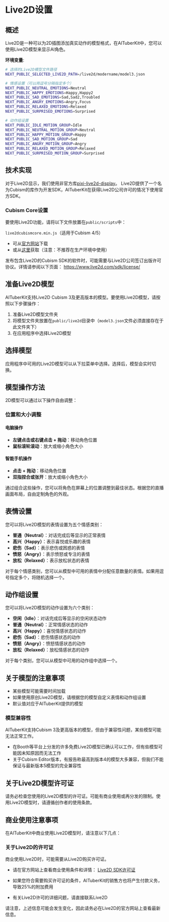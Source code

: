 # Live2D设置

## 概述

Live2D是一种可以为2D插图添加真实动作的模型格式，在AITuberKit中，您可以使用Live2D模型来显示AI角色。

**环境变量**:

```bash
# 选择的Live2D模型文件路径
NEXT_PUBLIC_SELECTED_LIVE2D_PATH=/live2d/modername/model3.json

# 情感设置（可以用逗号分隔指定多个）
NEXT_PUBLIC_NEUTRAL_EMOTIONS=Neutral
NEXT_PUBLIC_HAPPY_EMOTIONS=Happy,Happy2
NEXT_PUBLIC_SAD_EMOTIONS=Sad,Sad2,Troubled
NEXT_PUBLIC_ANGRY_EMOTIONS=Angry,Focus
NEXT_PUBLIC_RELAXED_EMOTIONS=Relaxed
NEXT_PUBLIC_SURPRISED_EMOTIONS=Surprised

# 动作组设置
NEXT_PUBLIC_IDLE_MOTION_GROUP=Idle
NEXT_PUBLIC_NEUTRAL_MOTION_GROUP=Neutral
NEXT_PUBLIC_HAPPY_MOTION_GROUP=Happy
NEXT_PUBLIC_SAD_MOTION_GROUP=Sad
NEXT_PUBLIC_ANGRY_MOTION_GROUP=Angry
NEXT_PUBLIC_RELAXED_MOTION_GROUP=Relaxed
NEXT_PUBLIC_SURPRISED_MOTION_GROUP=Surprised
```

## 技术实现

对于Live2D显示，我们使用非官方库[pixi-live2d-display](https://github.com/RaSan147/pixi-live2d-display)。
Live2D提供了一个名为Cubism的库作为开发SDK，AITuberKit在获得Live2D公司许可的情况下使用官方SDK。

### Cubism Core设置

要使用Live2D功能，请将以下文件放置在`public/scripts`中：

`live2dcubismcore.min.js`（适用于Cubism 4/5）

- 可从[官方网站](https://www.live2d.com/sdk/download/web/)下载
- 或从[这里](https://cubism.live2d.com/sdk-web/cubismcore/live2dcubismcore.min.js)获取（注意：不推荐在生产环境中使用）

发布包含Live2D的Cubism SDK的软件时，可能需要与Live2D公司签订出版许可协议。详情请参阅以下页面：
https://www.live2d.com/sdk/license/

## 准备Live2D模型

AITuberKit支持Live2D Cubism 3及更高版本的模型。要使用Live2D模型，请按照以下步骤操作：

1. 准备Live2D模型文件夹
2. 将模型文件夹放置在`public/live2d`目录中（`model3.json`文件必须直接存在于此文件夹下）
3. 在应用程序中选择Live2D模型

## 选择模型

应用程序中可用的Live2D模型可以从下拉菜单中选择。选择后，模型会实时切换。

## 模型操作方法

2D模型可以通过以下操作自由调整：

### 位置和大小调整

#### 电脑操作

- **左键点击或右键点击 + 拖动**：移动角色位置
- **鼠标滚轮滚动**：放大或缩小角色大小

#### 智能手机操作

- **点击 + 拖动**：移动角色位置
- **双指捏合或张开**：放大或缩小角色大小

通过组合这些操作，您可以将角色在屏幕上的位置调整到最佳状态。根据您的直播画面布局，自由定制角色的外观。

## 表情设置

您可以将Live2D模型的表情设置为五个情感类别：

- **普通（Neutral）**：对话完成后等显示的正常表情
- **高兴（Happy）**：表示喜悦或乐趣的表情
- **悲伤（Sad）**：表示悲伤或困惑的表情
- **愤怒（Angry）**：表示愤怒或专注的表情
- **放松（Relaxed）**：表示放松状态的表情

对于每个情感类别，您可以从模型中可用的表情中分配任意数量的表情。如果用逗号指定多个，将随机选择一个。

## 动作组设置

您可以将Live2D模型的动作设置为六个类别：

- **空闲（Idle）**：对话完成后等显示的空闲状态动作
- **普通（Neutral）**：正常情感状态的动作
- **高兴（Happy）**：喜悦情感状态的动作
- **悲伤（Sad）**：悲伤情感状态的动作
- **愤怒（Angry）**：愤怒情感状态的动作
- **放松（Relaxed）**：放松情感状态的动作

对于每个类别，您可以从模型中可用的动作组中选择一个。

## 关于模型的注意事项

- 某些模型可能需要时间加载
- 如果使用原创Live2D模型，请根据您的模型自定义表情和动作组设置
- 默认值对应于AITuberKit提供的模型

### 模型兼容性

AITuberKit支持Cubism 3及更高版本的模型，但由于兼容性问题，某些模型可能无法正常工作。

- 在Booth等平台上分发的许多免费Live2D模型已确认可以工作，但有些模型可能因未知原因而无法工作
- 关于Cubism Editor版本，有报告称最高到版本4的模型大多兼容，但我们不能保证与最新版本5模型的完全兼容性

## 关于Live2D模型许可证

请务必检查您使用的Live2D模型的许可证。可能有商业使用或再分发的限制。使用Live2D模型时，请遵循创作者的使用条款。

## 商业使用注意事项

在AITuberKit中商业使用Live2D模型时，请注意以下几点：

### 关于Live2D的许可证

商业使用Live2D时，可能需要从Live2D购买许可证。

- 请在官方网站上查看商业使用条件和详情：
  [Live2D SDK许可证](https://www.live2d.com/sdk/license/)

- 如果您符合需要购买许可证的条件，AITuberKit的销售方也将产生付款义务，导致25%的附加费用

- 有关Live2D许可的详细问题，请直接联系Live2D

请注意，上述信息可能会发生变化，因此请务必在Live2D的官方网站上查看最新信息。
